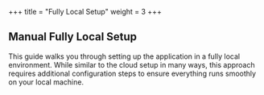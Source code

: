 +++
title = "Fully Local Setup"
weight = 3
+++

## Manual Fully Local Setup

This guide walks you through setting up the application in a fully local environment. While similar to the cloud setup in many ways, this approach requires additional configuration steps to ensure everything runs smoothly on your local machine.
